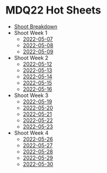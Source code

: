 # MDQ22 Hot Sheets
- [Shoot Breakdown](https://docs.google.com/spreadsheets/d/1lHiCdBHDt8kUISiz-kKxf-HsD4tG7SpfLeXGgNTjJk4/edit?usp=sharing)
- Shoot Week 1
	- [2022-05-07](https://docs.google.com/document/d/1JukZFTIHAASuVPBIPTFRV6DQpcPR3Jcz/edit)
	- [2022-05-08](https://docs.google.com/document/d/1D30RpUxz87zxkRGYTSSsB0DkokAY7E4R/edit)
	- [2022-05-09](https://docs.google.com/document/d/19XY8JHCGZrDiS_6qXBUgV3f_sz_7Wz7S/edit)
- Shoot Week 2
	- [2022-05-12](https://docs.google.com/document/d/1le13p4RaDV-6demElL6inFk6OaVUc1tR/edit)
	- [2022-05-13](https://docs.google.com/document/d/10xODJaofEaHTaM7QtZc3M350ZgrduGR-/edit)
	- [2022-05-14](https://docs.google.com/document/d/1UWlIjXiS9FjWjLAhmQgdu1XeMhEzzQmH/edit)
	- [2022-05-15](https://docs.google.com/document/d/1lwVwd6hi6tWK01kDiaJnvrlcUQBKGa7s/edit)
	- [2022-05-16](https://docs.google.com/document/d/13Xkhsg_QnYf42WlpdquPjk9FSuIFDkYe/edit)
- Shoot Week 3
	- [2022-05-19](https://docs.google.com/document/d/1CJvFXLyRjaszbZ9Uw08nlhupQFCBg225/edit)
	- [2022-05-20](https://docs.google.com/document/d/1OLlB7fuOPa0OWaMxKWDThzfOkRKEC-lC/edit)
	- [2022-05-21](https://docs.google.com/document/d/1yS3Q3T2MYJabk2geKOBL4GvwfIyNu582/edit)
	- [2022-05-22](https://docs.google.com/document/d/1JKvFFN-nR7JhghfZicb1jpbCDYL7g2Wv/edit)
	- [2022-05-23](https://docs.google.com/document/d/1j5Y9IAfRlmwwxHkDe4pFelcal24QIWkT/edit)
- Shoot Week 4
	- [2022-05-26](https://docs.google.com/document/d/1XcoM6gTSmXarFcIy2o9uD26SFrOUpATy/edit?usp=drive_web&ouid=107556398929640830376&rtpof=true)
	- [2022-05-27](https://docs.google.com/document/d/19aLhPqr26Ml5ctTeCTe6h0KGFViQjyie/edit)
	- [2022-05-28](https://docs.google.com/document/d/11ykX2ZRfQEsXVf4pnZVcKVM_hvsnkd-C/edit?usp=drive_web&ouid=107556398929640830376&rtpof=true)
	- [2022-05-29](https://docs.google.com/document/d/1g1K51htx-_mBGvvEocOv28uTYnPDD8se/edit?usp=drive_web&ouid=107556398929640830376&rtpof=true)
	- [2022-05-30](https://docs.google.com/document/d/1sORc9tuNbR0r-L4MZOASKj2ZZbhATpN6/edit?usp=drive_web&ouid=107556398929640830376&rtpof=true)

